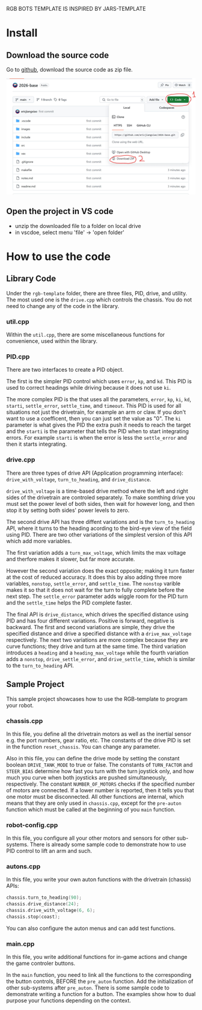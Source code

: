 RGB BOTS TEMPLATE IS INSPIRED BY JARS-TEMPLATE

# Install
## Download the source code
Go to [github](https://github.com/ericjiangxiao/2026-base), download the source code as zip file.

![source](./images/install.JPG)

## Open the project in VS code
- unzip the downloaded file to a folder on local drive
- in vscdoe, select menu 'file' -> 'open folder' 

# How to use the code
## Library Code
Under the `rgb-template` folder, there are three files, PID, drive, and utility. The most used one is the `drive.cpp` which controls the chassis. You do not need to change any of the code in the library.

### util.cpp
Within the `util.cpp`, there are some miscellaneous functions for convenience, used within the library.

### PID.cpp
There are two interfaces to create a PID object.

The first is the simpler PID control which uses `error`, `kp`, and `kd`. This PID is used to correct headings while driving because it does not use `ki`. 

The more complex PID is the that uses all the parameters, `error`, `kp`, `ki`, `kd`, `starti`, `settle_error`,  `settle_time`, and `timeout`. This PID is used for all situations not just the drivetrain, for example an arm or claw. If you don't want to use a coefficent, then you can just set the value as "0". The `ki` parameter is what gives the PID the extra push it needs to reach the target and the `starti` is the parameter that tells the PID when to start integrating errors. For example `starti` is when the error is less the `settle_error` and then it starts integrating.

### drive.cpp
There are three types of drive API (Application programming interface): `drive_with_voltage`, `turn_to_heading`, and `drive_distance`. 

`drive_with_voltage` is a time-based drive method where the left and right sides of the drivetrain are controled separately. To make somthing drive you must set the power level of both sides, then wait for however long, and then stop it by setting both sides' power levels to zero.

The second drive API has three diffent variations and is the `turn_to_heading` API, where it turns to the heading acording to the bird-eye view of the field using PID. There are two other variations of the simplest version of this API which add more variables. 

The first variation adds a `turn_max_voltage`, which limits the max voltage and therfore makes it slower, but far more accurate. 

However the second variation does the exact opposite; making it turn faster at the cost of reduced accuracy. It does this by also adding three more variables, `nonstop`, `settle_error`, and `settle_time`. The `nonstop` varible makes it so that it does not wait for the turn to fully complete before the next step. The `settle_error` parameter adds wiggle room for the PID turn and the `settle_time` helps the PID complete faster. 

The final API is `drive_distance`, which drives the specified distance using PID and has four different variations. Positive is forward, negative is backward. The first and second variations are simple, they drive the specified distance and drive a specified distance with a `drive_max_voltage` respectively. The next two variations are more complex because they are curve functions; they drive and turn at the same time. The third variation introduces a `heading` and a `heading_max_voltage` while the fourth variation adds a `nonstop`, `drive_settle_error`, and `drive_settle_time`, which is similar to the `turn_to_heading` API.

## Sample Project
This sample project showcases how to use the RGB-template to program your robot.

### chassis.cpp
In this file, you define all the drivetrain motors as well as the inertial sensor e.g. the port numbers, gear ratio, etc. The constants of the drive PID is set in the function `reset_chassis`. You can change any parameter.

Also in this file, you can define the drive mode by setting the constant boolean `DRIVE_TANK_MODE` to true or false. The constants of `TURN_FACTOR` and `STEER_BIAS` determine how fast you turn with the turn joystick only, and how much you curve when both joysticks are pushed simultaneously, respectively. The constant `NUMBER_OF_MOTORS` checks if the specified number of motors are connected. If a lower number is reported, then it tells you that one motor must be disconnected. All other functions are internal, which means that they are only used in `chassis.cpp`, except for the `pre-auton` function which must be called at the beginning of you `main` function.

### robot-config.cpp
In this file, you configure all your other motors and sensors for other sub-systems. There is already some sample code to demonstrate how to use PID control to lift an arm and such.

### autons.cpp
In this file, you write your own auton functions with the drivetrain (chassis) APIs:
```cpp
chassis.turn_to_heading(90);
chassis.drive_distance(24);
chassis.drive_with_voltage(6, 6);
chassis.stop(coast);
```
You can also configure the auton menus and can add test functions.

### main.cpp
In this file, you write additional functions for in-game actions and change the game controler buttons.

In the `main` function, you need to link all the functions to the corresponding the button controls, BEFORE the `pre_auton` function. Add the initialization of other sub-systems after `pre_auton`. There is some sample code to demonstrate writing a function for a button. The examples show how to dual purpose your functions depending on the context.